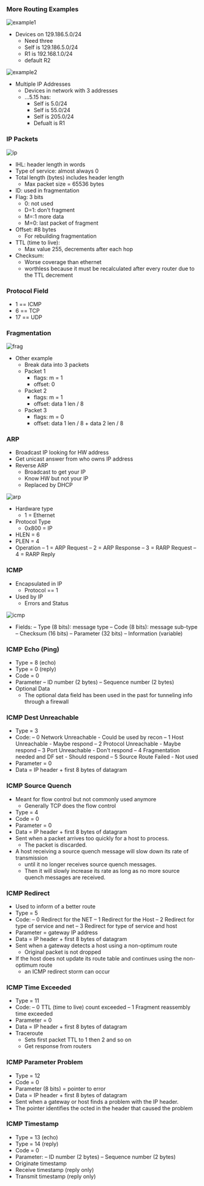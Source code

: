 
### More Routing Examples

![example1](./example1.png)

- Devices on 129.186.5.0/24
    - Need three 
    - Self is 129.186.5.0/24
    - R1 is 192.168.1.0/24
    - default R2

![example2](./example2.png)

- Multiple IP Addresses
    - Devices in network with 3 addresses
    - ...5.15 has:
        - Self is 5.0/24
        - Self is 55.0/24
        - Self is 205.0/24
        - Defualt is R1

### IP Packets

![ip](./ip_packet.png)

- IHL: header length in words
- Type of service: almost always 0
- Total length (bytes) includes header length
    - Max packet size = 65536 bytes
- ID: used in fragmentation
- Flag: 3 bits
    - 0: not used
    - D=1: don’t fragment
    - M=:1 more data
    - M=0: last packet of fragment
- Offset: #8 bytes
    - For rebuilding fragmentation
- TTL (time to live): 
    - Max value 255, decrements after each hop
- Checksum: 
    - Worse coverage than ethernet
    - worthless because it must be recalculated after every router due to the TTL decrement


### Protocol Field 
- 1 == ICMP
- 6 == TCP
- 17 == UDP

### Fragmentation
![frag](./frag)

- Other example
    - Break data into 3 packets
    - Packet 1 
        - flags: m = 1
        - offset: 0
    - Packet 2 
        - flags: m = 1
        - offset: data 1 len / 8
    - Packet 3 
        - flags: m = 0
        - offset: data 1 len / 8 + data 2 len / 8


### ARP
- Broadcast IP looking for HW address
- Get unicast answer from who owns IP address
- Reverse ARP
    - Broadcast to get your IP
    - Know HW but not your IP
    - Replaced by DHCP

![arp](./arp.png)

- Hardware type 
    - 1 = Ethernet
- Protocol Type 
    - 0x800 = IP
- HLEN = 6
- PLEN = 4
- Operation
    – 1 = ARP Request
    – 2 = ARP Response
    – 3 = RARP Request
    – 4 = RARP Reply


### ICMP
- Encapsulated in IP
    - Protocol == 1
- Used by IP 
    - Errors and Status

![icmp](./icmp.png)

- Fields:
    – Type (8 bits): message type
    – Code (8 bits): message sub-type
    – Checksum (16 bits)
    – Parameter (32 bits)
    – Information (variable)

### ICMP Echo (Ping)
- Type = 8 (echo)
- Type = 0 (reply)
- Code = 0
- Parameter
    – ID number (2 bytes)
    – Sequence number (2 bytes)
- Optional Data
    - The optional data field has been used in the past for tunneling info through a firewall


### ICMP Dest Unreachable
- Type = 3
- Code:
    – 0 Network Unreachable
        - Could be used by recon 
    – 1 Host Unreachable
        - Maybe respond 
    – 2 Protocol Unreachable
        - Maybe respond
    – 3 Port Unreachable
        - Don't respond
    – 4 Fragmentation needed and DF set 
        - Should respond
    – 5 Source Route Failed
        - Not used
- Parameter = 0
- Data = IP header + first 8 bytes of datagram


### ICMP Source Quench
- Meant for flow control but not commonly used anymore
    - Generally TCP does the flow control
- Type = 4
- Code = 0
- Parameter = 0
- Data = IP header + first 8 bytes of datagram
- Sent when a packet arrives too quickly for a host to process. 
    - The packet is discarded.
- A host receiving a source quench message will slow down its rate of transmission 
    - until it no longer receives source quench messages. 
    - Then it will slowly increase its rate as long as no more source quench messages are received.


### ICMP Redirect
- Used to inform of a better route 
- Type = 5
- Code:
    – 0 Redirect for the NET
    – 1 Redirect for the Host
    – 2 Redirect for type of service and net
    – 3 Redirect for type of service and host
- Parameter = gateway IP address
- Data = IP header + first 8 bytes of datagram
- Sent when a gateway detects a host using a non-optimum route
    - Original packet is not dropped
- If the host does not update its route table and continues using the non-optimum route
    - an ICMP redirect storm can occur


### ICMP Time Exceeded
- Type = 11
- Code:
    – 0 TTL (time to live) count exceeded
    – 1 Fragment reassembly time exceeded
- Parameter = 0
- Data = IP header + first 8 bytes of datagram
- Traceroute 
    - Sets first packet TTL to 1 then 2 and so on
    - Get response from routers 


### ICMP Parameter Problem
- Type = 12
- Code = 0
- Parameter (8 bits) = pointer to error
- Data = IP header + first 8 bytes of datagram
- Sent when a gateway or host finds a problem with the IP header. 
- The pointer identifies the octed in the header that caused the problem



### ICMP Timestamp
- Type = 13 (echo)
- Type = 14 (reply)
- Code = 0
- Parameter:
    – ID number (2 bytes)
    – Sequence number (2 bytes)
- Originate timestamp
- Receive timestamp (reply only)
- Transmit timestamp (reply only)



